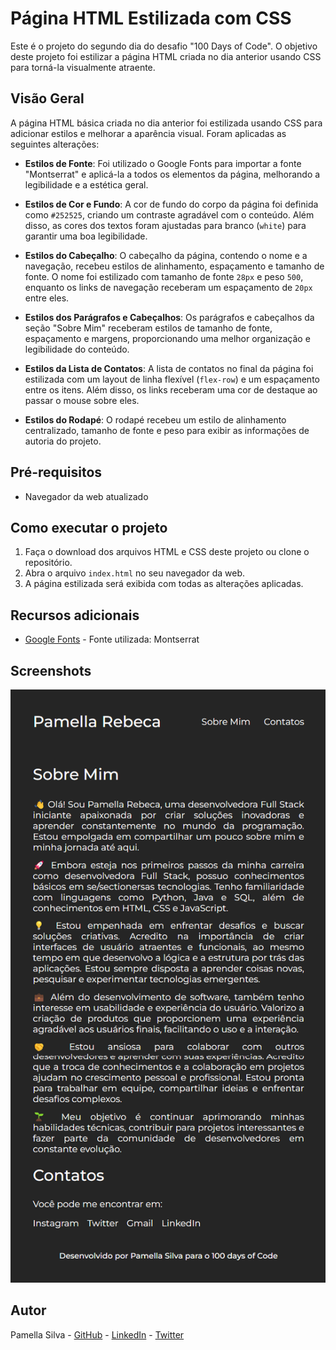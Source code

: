 # Página HTML Estilizada com CSS

Este é o projeto do segundo dia do desafio "100 Days of Code". O objetivo deste projeto foi estilizar a página HTML criada no dia anterior usando CSS para torná-la visualmente atraente.

## Visão Geral

A página HTML básica criada no dia anterior foi estilizada usando CSS para adicionar estilos e melhorar a aparência visual. Foram aplicadas as seguintes alterações:

- **Estilos de Fonte**: Foi utilizado o Google Fonts para importar a fonte "Montserrat" e aplicá-la a todos os elementos da página, melhorando a legibilidade e a estética geral.

- **Estilos de Cor e Fundo**: A cor de fundo do corpo da página foi definida como `#252525`, criando um contraste agradável com o conteúdo. Além disso, as cores dos textos foram ajustadas para branco (`white`) para garantir uma boa legibilidade.

- **Estilos do Cabeçalho**: O cabeçalho da página, contendo o nome e a navegação, recebeu estilos de alinhamento, espaçamento e tamanho de fonte. O nome foi estilizado com tamanho de fonte `28px` e peso `500`, enquanto os links de navegação receberam um espaçamento de `20px` entre eles.

- **Estilos dos Parágrafos e Cabeçalhos**: Os parágrafos e cabeçalhos da seção "Sobre Mim" receberam estilos de tamanho de fonte, espaçamento e margens, proporcionando uma melhor organização e legibilidade do conteúdo.

- **Estilos da Lista de Contatos**: A lista de contatos no final da página foi estilizada com um layout de linha flexível (`flex-row`) e um espaçamento entre os itens. Além disso, os links receberam uma cor de destaque ao passar o mouse sobre eles.

- **Estilos do Rodapé**: O rodapé recebeu um estilo de alinhamento centralizado, tamanho de fonte e peso para exibir as informações de autoria do projeto.

## Pré-requisitos

- Navegador da web atualizado

## Como executar o projeto

1. Faça o download dos arquivos HTML e CSS deste projeto ou clone o repositório.
2. Abra o arquivo `index.html` no seu navegador da web.
3. A página estilizada será exibida com todas as alterações aplicadas.

## Recursos adicionais

- [Google Fonts](https://fonts.google.com/) - Fonte utilizada: Montserrat

## Screenshots

![Screenshot da Página HTML Estilizada](./Dia%202%20-%20HTML%20estilizado.png)

## Autor

Pamella Silva - [GitHub](https://github.com/pamellabeca) - [LinkedIn](https://www.linkedin.com/in/pamella-silva-dev/) - [Twitter](https://twitter.com/pamellascodes)

